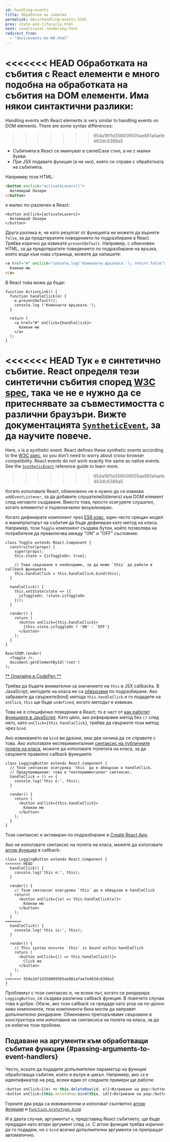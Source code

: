 ```yaml
---
id: handling-events
title: Обработка на събития
permalink: docs/handling-events.html
prev: state-and-lifecycle.html
next: conditional-rendering.html
redirect_from:
  - "docs/events-ko-KR.html"
---
```


<<<<<<< HEAD
Обработката на събития с React елементи е много подобна на обработката на събития на DOM елементи. Има някои синтактични разлики:
=======
Handling events with React elements is very similar to handling events on DOM elements. There are some syntax differences:
>>>>>>> 954a16f1d358009505ae881afaefe463dc6388a5

* Събитията в React се именуват в camelCase стил, а не с малки букви.
* При JSX подавате функция (а не низ), която се справя с обработката на събитията.

Например този HTML:

```html
<button onclick="activateLasers()">
  Активирай Лазери
</button>
```

е малко по-различен в React:

```js{1}
<button onClick={activateLasers}>
  Активирай Лазери
</button>
```

Друга разлика е, че като резултат от функцията не можете да върнете `false`, за да предотвратите поведението по подразбиране в React. Трябва изрично да извикате `preventDefault`. Например, с обикновен HTML, за да предотвратите поведението по подразбиране на връзка, която води към нова страница, можете да напишете:

```html
<a href="#" onclick="console.log('Кликнахте връзката.'); return false">
  Кликни ме
</a>
```

В React това може да бъде:

```js{2-5,8}
function ActionLink() {
  function handleClick(e) {
    e.preventDefault();
    console.log ('Кликнахте връзката.');
  }

  return (
    <a href="#" onClick={handleClick}>
      Кликни ме
    </a>
  );
}
```

<<<<<<< HEAD
Тук `е` е синтетично събитие. React определя тези синтетични събития според [W3C spec](https://www.w3.org/TR/DOM-Level-3-Events/), така че не е нужно да се притеснявате за съвместимостта с различни браузъри. Вижте документацията [`SyntheticEvent`](/docs/events.html), за да научите повече.
=======
Here, `e` is a synthetic event. React defines these synthetic events according to the [W3C spec](https://www.w3.org/TR/DOM-Level-3-Events/), so you don't need to worry about cross-browser compatibility. React events do not work exactly the same as native events. See the [`SyntheticEvent`](/docs/events.html) reference guide to learn more.
>>>>>>> 954a16f1d358009505ae881afaefe463dc6388a5

Когато използвате React, обикновено не е нужно да се извиква `addEventListener`, за да добавите слушатели(listeners) към DOM елемент след неговото създаване. Вместо това, просто осигурете слушател, когато елементът е първоначално визуализиран.

Когато дефинирате компонент чрез [ES6 клас](https://developer.mozilla.org/en/docs/Web/JavaScript/Reference/Classes), един често срещан модел е манипулаторът на събития да бъде дефиниран като метод на класа. Например, този `Toggle` компонент създава бутон, който позволява на потребителя да превключва между "ON" и "OFF" състояния:

```js{6,7,10-14,18}
class Toggle extends React.Component {
  constructor(props) {
    super(props);
    this.state = {isToggleOn: true};

    // Това свързване е необходимо, за да може `this` да работи в callback функцията
    this.handleClick = this.handleClick.bind(this);
  }

  handleClick() {
    this.setState(state => ({
      isToggleOn: !state.isToggleOn
    }));
  }

  render() {
    return (
      <button onClick={this.handleClick}>
        {this.state.isToggleOn ? 'ON' : 'OFF'}
      </button>
    );
  }
}

ReactDOM.render(
  <Toggle />,
  document.getElementById('root')
);
```

[** Опитайте в CodePen **](https://codepen.io/gaearon/pen/xEmzGg?editors=0010)

Трябва да бъдете внимателни за значението на `this` в JSX callbacks. В JavaScript, методите на класа не са [обвързани](https://developer.mozilla.org/en/docs/Web/JavaScript/Reference/Global_objects/Function/bind) по подразбиране. Ако забравите да свържете(bind) метода `this.handleClick` и го подадете на `onClick`, `this` ще бъде `undefined`, когато методът е извикан.

Това не е специфично поведение в React; то е част от [как работят функциите в JavaScript](https://www.smashingmagazine.com/2014/01/understanding-javascript-function-prototype-bind/). Като цяло, ако реферираме метод без `()` след него, като `onClick={this.handleClick}`, трябва да свържете този метод чрез `bind`.

Ако извикването на `bind` ви дразни, има два начина да се справите с това. Ако използвате експерименталния [синтаксис на публичните полета на класа](https://babeljs.io/docs/plugins/transform-class-properties/), можете да използвате полетата на класа, за да свържете правилно callback функциите:

```js{2-6}
class LoggingButton extends React.Component {
  // Този синтаксис осигурява `this` да е обвързан в handleClick.
  // Предупреждение: това е *експериментален* синтаксис.
  handleClick = () => {
    console.log('this е:', this);
  }

  render() {
    return (
      <button onClick={this.handleClick}>
        Кликни ме
      </button>
    );
  }
}
```

Този синтаксис е активиран по подразбиране в [Create React App](https://github.com/facebookincubator/create-react-app).

Ако не използвате синтаксис на полета на класа, можете да използвате [arrow функция](https://developer.mozilla.org/en/docs/Web/JavaScript/Reference/Functions/Arrow_functions) в callback:

```js{7-9}
class LoggingButton extends React.Component {
<<<<<<< HEAD
  handleClick() {
    console.log('this е:', this);
  }

  render() {
    // Този синтаксис осигурява `this` да е обвързан в handleClick
    return(
      <button onClick={(e) => this.handleClick(e)}>
        Кликни ме
      </button>
    );
  }
=======
  handleClick() {
    console.log('this is:', this);
  }

  render() {
    // This syntax ensures `this` is bound within handleClick
    return (
      <button onClick={() => this.handleClick()}>
        Click me
      </button>
    );
  }
>>>>>>> 954a16f1d358009505ae881afaefe463dc6388a5
}
```

Проблемът с този синтаксис е, че всеки път, когато се рендерира `LoggingButton`, се създава различна callback функция. В повечето случаи това е добре. Обаче, ако този callback се предаде като prop на по-долно ниво компоненти, тези компоненти биха могли да направят допълнително рендиране. Обикновено препоръчваме свързване в конструктора или използване на синтаксиса на полета на класа, за да се избегне този проблем.

## Подаване на аргументи към обработващи събития функции {#passing-arguments-to-event-handlers}

Често, искате да подадете допълнителен параметър на функция обработваща събития, която е вътре в цикъл. Например, ако `id` е идентификатор на ред, всеки един от следните примери ще работи:

```js
<button onClick={(e) => this.deleteRow(id, e)}>Изтриване на ред</button>
<button onClick={this.deleteRow.bind(this, id)}>Изтриване на ред</button>
```

Горните два реда са еквивалентни и използват съответно [arrow функции](https://developer.mozilla.org/en-US/docs/Web/JavaScript/Reference/Functions/Arrow_functions) и [`Function.prototype.bind`](https://developer.mozilla.org/en-US/docs/Web/JavaScript/Reference/Global_objects/Function/bind).

И в двата случая, аргументът `е`, представящ React събитието, ще бъде предаден като втори аргумент след `id`. С arrow функция трябва изрично да го подадем, но с `bind` всички допълнителни аргументи се препращат автоматично.
